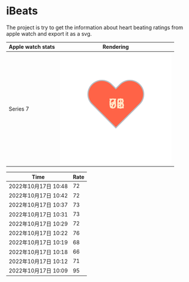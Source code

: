 # iBeats
The project is try to get the information about heart beating ratings from apple watch and export it as a svg.

| Apple watch stats | Rendering|
|--|--|
|Series 7 | ![](https://raw.githubusercontent.com/underwindfall/iBeats/main/files/heart.svg)|

<!--START_SECTION:my_heart_rate-->
| Time | Rate | 
 | ---- | ---- | 
| 2022年10月17日 10:48 | 72 |
| 2022年10月17日 10:42 | 72 |
| 2022年10月17日 10:37 | 73 |
| 2022年10月17日 10:31 | 73 |
| 2022年10月17日 10:29 | 72 |
| 2022年10月17日 10:22 | 76 |
| 2022年10月17日 10:19 | 68 |
| 2022年10月17日 10:18 | 66 |
| 2022年10月17日 10:12 | 71 |
| 2022年10月17日 10:09 | 95 |

<!--END_SECTION:my_heart_rate-->


